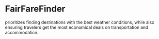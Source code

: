 # FairFareFinder
 prioritizes finding destinations with the best weather conditions, while also ensuring travelers get the most economical deals on transportation and accommodation.
